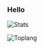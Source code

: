 ### Hello
   
![Stats](https://github-readme-stats.vercel.app/api?username=luyendong1102&show_icons=true&theme=dracula)    
 
![Toplang](https://github-readme-stats.vercel.app/api/top-langs/?username=luyendong1102&layout=compact)
